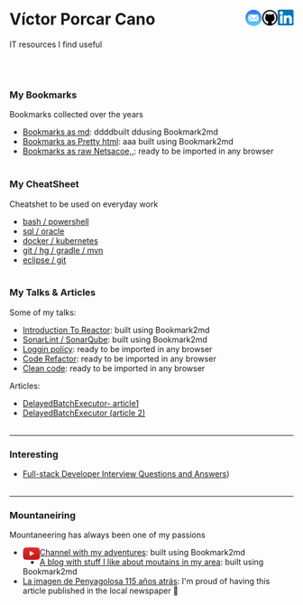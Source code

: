 
# Víctor Porcar Cano [<img align="right" src="images/linkedin.png" width="28">](http://google.com.au/)[<img align="right" src="images/github.png" width="28">](http://google.com.au/)[<img align="right" src="images/mail.png" width="30">](http://google.com.au/)

IT resources I find useful

<br />
<br />


### My Bookmarks

Bookmarks collected over the years

* [Bookmarks as md](https://github.com/MazinIsmail/JavaLearnings/tree/master/src/main/concurrency/com/atomic/learnings): ddddbuilt ddusing Bookmark2md
* [Bookmarks as Pretty html](https://github.com/MazinIsmail/JavaLearnings/tree/master/src/main/concurrency/com/atomic/learnings): aaa built using Bookmark2md
* [Bookmarks as raw Netsacoe,,](https://github.com/MazinIsmail/JavaLearnings/tree/master/src/main/concurrency/com/atomic/learnings): ready to be imported in any browser
  <br />
  <br />


### My CheatSheet

Cheatshet to be used on everyday work

* [bash / powershell](cheatsheets/shell.md)
* [sql / oracle](https://github.com/MazinIsmail/JavaLearnings/tree/master/src/main/concurrency/com/atomic/learnings)
* [docker / kubernetes](https://github.com/MazinIsmail/JavaLearnings/tree/master/src/main/concurrency/com/atomic/learnings)
* [git / hg / gradle / mvn](https://github.com/MazinIsmail/JavaLearnings/tree/master/src/main/concurrency/com/atomic/learnings)
* [eclipse / git](https://github.com/MazinIsmail/JavaLearnings/tree/master/src/main/concurrency/com/atomic/learnings)
  <br />
  <br />

### My Talks & Articles

Some of my talks:

* [Introduction To Reactor](https://github.com/MazinIsmail/JavaLearnings/tree/master/src/main/concurrency/com/atomic/learnings): built using Bookmark2md
* [SonarLint / SonarQube](https://github.com/MazinIsmail/JavaLearnings/tree/master/src/main/concurrency/com/atomic/learnings): built using Bookmark2md
* [Loggin policy](https://github.com/MazinIsmail/JavaLearnings/tree/master/src/main/concurrency/com/atomic/learnings): ready to be imported in any browser
* [Code Refactor](https://github.com/MazinIsmail/JavaLearnings/tree/master/src/main/concurrency/com/atomic/learnings): ready to be imported in any browser
* [Clean code](https://github.com/MazinIsmail/JavaLearnings/tree/master/src/main/concurrency/com/atomic/learnings): ready to be imported in any browser

Articles:

* [DelayedBatchExecutor- article1](https://github.com/MazinIsmail/JavaLearnings/tree/master/src/main/concurrency/com/atomic/learnings)
* [DelayedBatchExecutor (article 2)](https://github.com/MazinIsmail/JavaLearnings/tree/master/src/main/concurrency/com/atomic/learnings)
  <br />
  <br />

***


### Interesting

* [Full-stack Developer Interview Questions and Answers](https://github.com/victormpcmun/Full-stack-Developer-Interview-Questions-and-Answers))
  <br />
  <br />

***

### Mountaneiring

Mountaneering has always been one of my passions

* [<img align="left" src="images/youtube.png" width="30">](http://google.com.au/)[Channel with my adventures](https://github.com/MazinIsmail/JavaLearnings/tree/master/src/main/concurrency/com/atomic/learnings): built using Bookmark2md
* [A blog with stuff I like about moutains in my area](https://github.com/MazinIsmail/JavaLearnings/tree/master/src/main/concurrency/com/atomic/learnings): built using Bookmark2md
* [La imagen de Penyagolosa 115 años atrás](https://www.elperiodicomediterraneo.com/castello-provincia/2021/08/29/115-anos-excursion-fotos-penyagolosa-sarthou-martinez-checa-aniversario-castellon-56448760.html): I'm proud of having this article published in the local newspaper :slightly_smiling_face:



